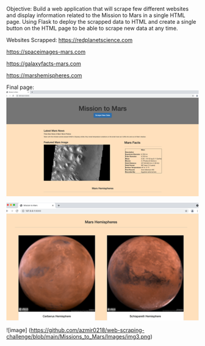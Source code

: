 
Objective:
Build a web application that will scrape few different websites and display information related to the Mission to Mars in a single HTML page. Using Flask to deploy the scrapped data to HTML and create a single button on the HTML page to be able to scrape new data at any time. 

Websites Scrapped:
https://redplanetscience.com

https://spaceimages-mars.com

https://galaxyfacts-mars.com

https://marshemispheres.com

Final page:
![image](https://github.com/azmir0218/web-scraping-challenge/blob/main/Missions_to_Mars/Images/img1.png)

![image](https://github.com/azmir0218/web-scraping-challenge/blob/main/Missions_to_Mars/Images/img2.png)

![image] (https://github.com/azmir0218/web-scraping-challenge/blob/main/Missions_to_Mars/Images/img3.png)














